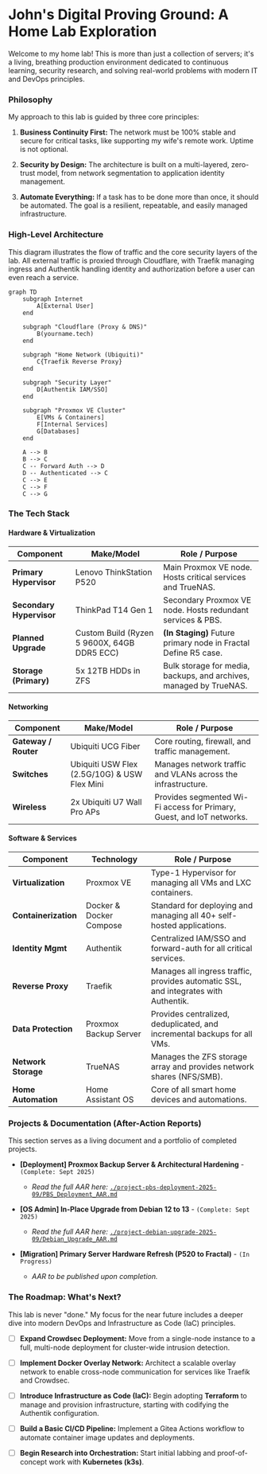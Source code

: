 # John's Digital Proving Ground: A Home Lab Exploration

Welcome to my home lab! This is more than just a collection of servers; it's a living, breathing production environment dedicated to continuous learning, security research, and solving real-world problems with modern IT and DevOps principles.

### Philosophy

My approach to this lab is guided by three core principles:

1. **Business Continuity First:** The network must be 100% stable and secure for critical tasks, like supporting my wife's remote work. Uptime is not optional.
    
2. **Security by Design:** The architecture is built on a multi-layered, zero-trust model, from network segmentation to application identity management.
    
3. **Automate Everything:** If a task has to be done more than once, it should be automated. The goal is a resilient, repeatable, and easily managed infrastructure.
    

### High-Level Architecture

This diagram illustrates the flow of traffic and the core security layers of the lab. All external traffic is proxied through Cloudflare, with Traefik managing ingress and Authentik handling identity and authorization before a user can even reach a service.

```mermaid
graph TD
    subgraph Internet
        A[External User]
    end

    subgraph "Cloudflare (Proxy & DNS)"
        B(yourname.tech)
    end

    subgraph "Home Network (Ubiquiti)"
        C{Traefik Reverse Proxy}
    end
    
    subgraph "Security Layer"
        D[Authentik IAM/SSO]
    end

    subgraph "Proxmox VE Cluster"
        E[VMs & Containers]
        F[Internal Services]
        G[Databases]
    end

    A --> B
    B --> C
    C -- Forward Auth --> D
    D -- Authenticated --> C
    C --> E
    C --> F
    C --> G
```

### The Tech Stack

#### Hardware & Virtualization

|Component|Make/Model|Role / Purpose|
|---|---|---|
|**Primary Hypervisor**|Lenovo ThinkStation P520|Main Proxmox VE node. Hosts critical services and TrueNAS.|
|**Secondary Hypervisor**|ThinkPad T14 Gen 1|Secondary Proxmox VE node. Hosts redundant services & PBS.|
|**Planned Upgrade**|Custom Build (Ryzen 5 9600X, 64GB DDR5 ECC)|**(In Staging)** Future primary node in Fractal Define R5 case.|
|**Storage (Primary)**|5x 12TB HDDs in ZFS|Bulk storage for media, backups, and archives, managed by TrueNAS.|

#### Networking

|Component|Make/Model|Role / Purpose|
|---|---|---|
|**Gateway / Router**|Ubiquiti UCG Fiber|Core routing, firewall, and traffic management.|
|**Switches**|Ubiquiti USW Flex (2.5G/10G) & USW Flex Mini|Manages network traffic and VLANs across the infrastructure.|
|**Wireless**|2x Ubiquiti U7 Wall Pro APs|Provides segmented Wi-Fi access for Primary, Guest, and IoT networks.|

#### Software & Services

|Component|Technology|Role / Purpose|
|---|---|---|
|**Virtualization**|Proxmox VE|Type-1 Hypervisor for managing all VMs and LXC containers.|
|**Containerization**|Docker & Docker Compose|Standard for deploying and managing all 40+ self-hosted applications.|
|**Identity Mgmt**|Authentik|Centralized IAM/SSO and forward-auth for all critical services.|
|**Reverse Proxy**|Traefik|Manages all ingress traffic, provides automatic SSL, and integrates with Authentik.|
|**Data Protection**|Proxmox Backup Server|Provides centralized, deduplicated, and incremental backups for all VMs.|
|**Network Storage**|TrueNAS|Manages the ZFS storage array and provides network shares (NFS/SMB).|
|**Home Automation**|Home Assistant OS|Core of all smart home devices and automations.|

### Projects & Documentation (After-Action Reports)

This section serves as a living document and a portfolio of completed projects.

- **[Deployment] Proxmox Backup Server & Architectural Hardening** - `(Complete: Sept 2025)`
    
    - _Read the full AAR here:_ [`./project-pbs-deployment-2025-09/PBS_Deployment_AAR.md`](https://www.google.com/search?q=./project-pbs-deployment-2025-09/PBS_Deployment_AAR.md "null")
        
- **[OS Admin] In-Place Upgrade from Debian 12 to 13** - `(Complete: Sept 2025)`
    
    - _Read the full AAR here:_ [`./project-debian-upgrade-2025-09/Debian_Upgrade_AAR.md`](https://www.google.com/search?q=./project-debian-upgrade-2025-09/Debian_Upgrade_AAR.md "null")
        
- **[Migration] Primary Server Hardware Refresh (P520 to Fractal)** - `(In Progress)`
    
    - _AAR to be published upon completion._
        

### The Roadmap: What's Next?

This lab is never "done." My focus for the near future includes a deeper dive into modern DevOps and Infrastructure as Code (IaC) principles.

- [ ] **Expand Crowdsec Deployment:** Move from a single-node instance to a full, multi-node deployment for cluster-wide intrusion detection.
    
- [ ] **Implement Docker Overlay Network:** Architect a scalable overlay network to enable cross-node communication for services like Traefik and Crowdsec.
    
- [ ] **Introduce Infrastructure as Code (IaC):** Begin adopting **Terraform** to manage and provision infrastructure, starting with codifying the Authentik configuration.
    
- [ ] **Build a Basic CI/CD Pipeline:** Implement a Gitea Actions workflow to automate container image updates and deployments.
    
- [ ] **Begin Research into Orchestration:** Start initial labbing and proof-of-concept work with **Kubernetes (k3s)**.
